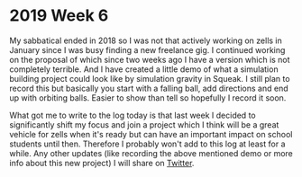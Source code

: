 # 2019 Week 6

My sabbatical ended in 2018 so I was not that actively working on zells in January since I was busy finding a new freelance gig. I continued working on the proposal of which since two weeks ago I have a version which is not completely terrible. And I have created a little demo of what a simulation building project could look like by simulation gravity in Squeak. I still plan to record this but basically you start with a falling ball, add directions and end up with orbiting balls. Easier to show than tell so hopefully I record it soon.

What got me to write to the log today is that last week I decided to significantly shift my focus and join a project which I think will be a great vehicle for zells when it's ready but can have an important impact on school students until then. Therefore I probably won't add to this log at least for a while. Any other updates (like recording the above mentioned demo or more info about this new project) I will share on [Twitter].

[Twitter]: https://twitter.com/sw_literacy